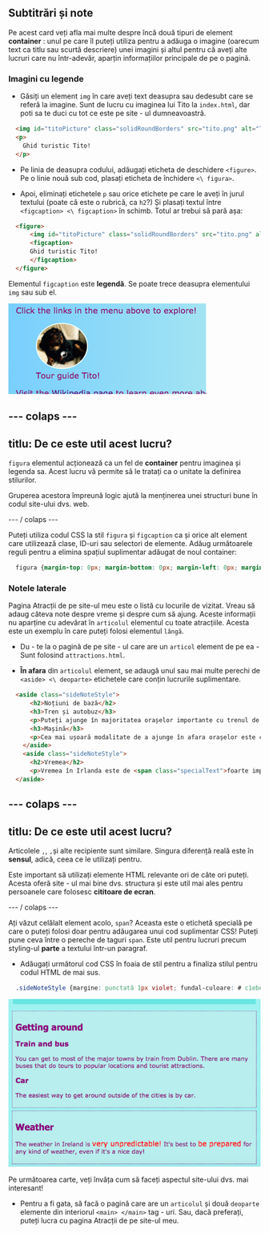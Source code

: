 ## Subtitrări și note

Pe acest card veți afla mai multe despre încă două tipuri de element **container** : unul pe care îl puteți utiliza pentru a adăuga o imagine (oarecum text ca titlu sau scurtă descriere) unei imagini și altul pentru că aveți alte lucruri care nu într-adevăr, aparțin informațiilor principale de pe o pagină.

### Imagini cu legende

+ Găsiți un element `img` în care aveți text deasupra sau dedesubt care se referă la imagine. Sunt de lucru cu imaginea lui Tito la `index.html`, dar poti sa te duci cu tot ce este pe site - ul dumneavoastră. 

```html
  <img id="titoPicture" class="solidRoundBorders" src="tito.png" alt="Tito the dog" />          
  <p>
    Ghid turistic Tito!
  </p>
```

+ Pe linia de deasupra codului, adăugați eticheta de deschidere `<figure>`. Pe o linie nouă sub cod, plasați eticheta de închidere `<\ figura>`.

+ Apoi, eliminați etichetele `p` sau orice etichete pe care le aveți în jurul textului (poate că este o rubrică, ca `h2`?) Și plasați textul între `<figcaption> <\ figcaption>` în schimb. Totul ar trebui să pară așa:

```html
  <figure>
      <img id="titoPicture" class="solidRoundBorders" src="tito.png" alt="Tito the dog" />          
      <figcaption>
      Ghid turistic Tito!
      </figcaption>
  </figure>
```

Elementul `figcaption` este **legendă**. Se poate trece deasupra elementului `img` sau sub el.

![Imagine a lui Tito cu o legendă](images/figureAndCaption.png)

## \--- colaps \---

## titlu: De ce este util acest lucru?

`figura` elementul acționează ca un fel de **container** pentru imaginea și legenda sa. Acest lucru vă permite să le tratați ca o unitate la definirea stilurilor.

Gruperea acestora împreună logic ajută la menținerea unei structuri bune în codul site-ului dvs. web.

\--- / colaps \---

Puteți utiliza codul CSS la stil `figura` și `figcaption` ca și orice alt element care utilizează clase, ID-uri sau selectori de elemente. Adăug următoarele reguli pentru a elimina spațiul suplimentar adăugat de noul container:

```css
  figura {margin-top: 0px; margin-bottom: 0px; margin-left: 0px; margin-right: 0px; }
```

### Notele laterale

Pagina Atracții de pe site-ul meu este o listă cu locurile de vizitat. Vreau să adaug câteva note despre vreme și despre cum să ajung. Aceste informații nu aparține cu adevărat în `articolul` elementul cu toate atracțiile. Acesta este un exemplu în care puteți folosi elementul `lângă`.

+ Du - te la o pagină de pe site - ul care are un `articol` element de pe ea - Sunt folosind `attractions.html`.

+ **În afara** din `articolul` element, se adaugă unul sau mai multe perechi de `<aside> <\ deoparte>` etichetele care conțin lucrurile suplimentare.

```html
  <aside class="sideNoteStyle">
      <h2>Noțiuni de bază</h2>
      <h3>Tren și autobuz</h3>
      <p>Puteți ajunge în majoritatea orașelor importante cu trenul de la Dublin. Există multe autobuze care fac excursii la locații populare și atracții turistice.</p>
      <h3>Mașină</h3>
      <p>Cea mai ușoară modalitate de a ajunge în afara orașelor este cu mașina.</p>
    </aside>
    <aside class="sideNoteStyle">
      <h2>Vremea</h2>
      <p>Vremea în Irlanda este de <span class="specialText">foarte imprevizibile!</span> Este cel mai bine să <span class="specialText">fie pregătite</span> pentru orice fel de vreme, chiar dacă este o zi bună!</p>
  </aside>
```

## \--- colaps \---

## titlu: De ce este util acest lucru?

Articolele `,`, `,`și alte recipiente sunt similare. Singura diferență reală este în **sensul**, adică, ceea ce le utilizați pentru.

Este important să utilizați elemente HTML relevante ori de câte ori puteți. Acesta oferă site - ul mai bine dvs. structura și este util mai ales pentru persoanele care folosesc **cititoare de ecran**.

\--- / colaps \---

Ați văzut celălalt element acolo, `span`? Aceasta este o etichetă specială pe care o puteți folosi doar pentru adăugarea unui cod suplimentar CSS! Puteți pune ceva între o pereche de taguri `span`. Este util pentru lucruri precum styling-ul **parte** a textului într-un paragraf.

+ Adăugați următorul cod CSS în foaia de stil pentru a finaliza stilul pentru codul HTML de mai sus.

```css
  .sideNoteStyle {margine: punctată 1px violet; fundal-culoare: # c1ebec; umplutură: 0,5 mm; margine: 0,5; } .specialText {culoare: # FF4500; font-size: mai mare; }
```

![Note suplimentare cu stilul lor propriu](images/asidesStyled.png)

Pe următoarea carte, veți învăța cum să faceți aspectul site-ului dvs. mai interesant!

+ Pentru a fi gata, să facă o pagină care are un `articolul` și două `deoparte` elemente din interiorul `<main> </main>` tag - uri. Sau, dacă preferați, puteți lucra cu pagina Atracții de pe site-ul meu.